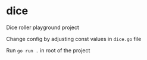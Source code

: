 # dice
Dice roller playground project

Change config by adjusting const values in `dice.go` file

Run `go run .` in root of the project